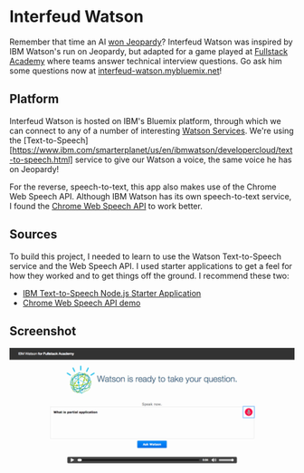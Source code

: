 
# Interfeud Watson
Remember that time an AI [won Jeopardy][Watson_Jeopardy]? Interfeud Watson was inspired by IBM Watson's run on Jeopardy, but adapted for a game played at [Fullstack Academy][Fullstack_Academy] where teams answer technical interview questions. Go ask him some questions now at [interfeud-watson.mybluemix.net][Interfeud_Watson]!

## Platform
Interfeud Watson is hosted on IBM's Bluemix platform, through which we can connect to any of a number of interesting [Watson Services][Watson_Services]. We're using the [Text-to-Speech][https://www.ibm.com/smarterplanet/us/en/ibmwatson/developercloud/text-to-speech.html] service to give our Watson a voice, the same voice he has on Jeopardy!

For the reverse, speech-to-text, this app also makes use of the Chrome Web Speech API. Although IBM Watson has its own speech-to-text service, I found the [Chrome Web Speech API][Chrome_Web_Speech_API] to work better.

## Sources
To build this project, I needed to learn to use the Watson Text-to-Speech service and the Web Speech API. I used starter applications to get a feel for how they worked and to get things off the ground. I recommend these two:
* [IBM Text-to-Speech Node.js Starter Application][Text-to-Speech-Starter]
* [Chrome Web Speech API demo][Chrome-Web-Speech-Starter]

## Screenshot
![Interfeud Watson](https://raw.githubusercontent.com/kriztynna/interfeud-watson/master/public/images/InterfeudWatsonScreenshot.png)


[Chrome-Web-Speech-Starter]: https://github.com/GoogleChrome/webplatform-samples/tree/master/webspeechdemo
[Chrome_Web_Speech_API]: https://developers.google.com/web/updates/2013/01/Voice-Driven-Web-Apps-Introduction-to-the-Web-Speech-API?hl=en
[Text-to-Speech-Starter]: https://github.com/watson-developer-cloud/text-to-speech-nodejs
[Text-to-Speech]: https://www.ibm.com/smarterplanet/us/en/ibmwatson/developercloud/text-to-speech.html
[Watson_Services]: https://www.ibm.com/smarterplanet/us/en/ibmwatson/developercloud
[Interfeud_Watson]: https://interfeud-watson.mybluemix.net
[Fullstack_Academy]: http://www.fullstackacademy.com
[Watson_Jeopardy]: https://youtu.be/P18EdAKuC1U?t=1m23s
[service_url]: http://www.ibm.com/smarterplanet/us/en/ibmwatson/developercloud/text-to-speech.html
[cloud_foundry]: https://github.com/cloudfoundry/cli
[sign_up]: https://apps.admin.ibmcloud.com/manage/trial/bluemix.html?cm_mmc=WatsonDeveloperCloud-_-LandingSiteGetStarted-_-x-_-CreateAnAccountOnBluemixCLI
